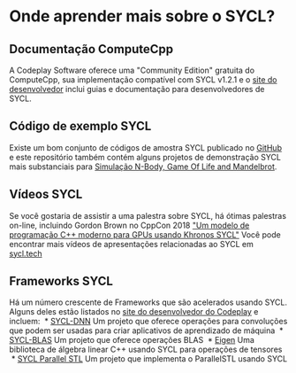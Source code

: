 # Onde aprender mais sobre o SYCL?

## Documentação ComputeCpp

A Codeplay Software oferece uma "Community Edition" gratuita do ComputeCpp, sua implementação compatível com SYCL v1.2.1 e o [site do desenvolvedor](https://developer.codeplay.com) inclui guias e documentação para desenvolvedores de SYCL.

## Código de exemplo SYCL

Existe um bom conjunto de códigos de amostra SYCL publicado no [GitHub](https://github.com/codeplaysoftware/computecpp-sdk/) e este repositório também contém alguns projetos de demonstração SYCL mais substanciais para [Simulação N-Body, Game Of Life and Mandelbrot](https://github.com/codeplaysoftware/computecpp-sdk/tree/master/demos).

## Vídeos SYCL

Se você gostaria de assistir a uma palestra sobre SYCL, há ótimas palestras on-line, incluindo Gordon Brown no CppCon 2018 ["Um modelo de programação C++ moderno para GPUs usando Khronos SYCL"](https://www.youtube.com/watch?v=miqZS6aS9K0)
Você pode encontrar mais vídeos de apresentações relacionadas ao SYCL em [sycl.tech](http://sycl.tech/)

## Frameworks SYCL

Há um número crescente de Frameworks que são acelerados usando SYCL. Alguns deles estão listados no [site do desenvolvedor do Codeplay](https://developer.codeplay.com) e incluem:
 * [SYCL-DNN](https://github.com/codeplaysoftware/SYCL-DNN) Um projeto que oferece operações para convoluções que podem ser usadas para criar aplicativos de aprendizado de máquina
 * [SYCL-BLAS](https://github.com/codeplaysoftware/sycl-blas) Um projeto que oferece operações BLAS
 * [Eigen](https://github.com/codeplaysoftware/sycl-blas) Uma biblioteca de álgebra linear C++ usando SYCL para operações de tensores
 * [SYCL Parallel STL](https://github.com/KhronosGroup/SyclParallelSTL) Um projeto que implementa o ParallelSTL usando SYCL
